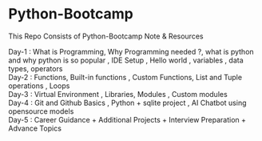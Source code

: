 # Python-Bootcamp
This Repo Consists of Python-Bootcamp Note &amp; Resources 


Day-1 : What is Programming, Why Programming needed ?, what is python and why python is so popular , IDE Setup , Hello world , variables , data types, operators  
Day-2 : Functions, Built-in functions , Custom Functions, List and Tuple operations , Loops <br>
Day-3 : Virtual Environment , Libraries, Modules , Custom modules <br>
Day-4 : Git and Github Basics , Python + sqlite project , AI Chatbot using opensource models<br>
Day-5 : Career Guidance + Additional Projects  + Interview Preparation + Advance Topics 
